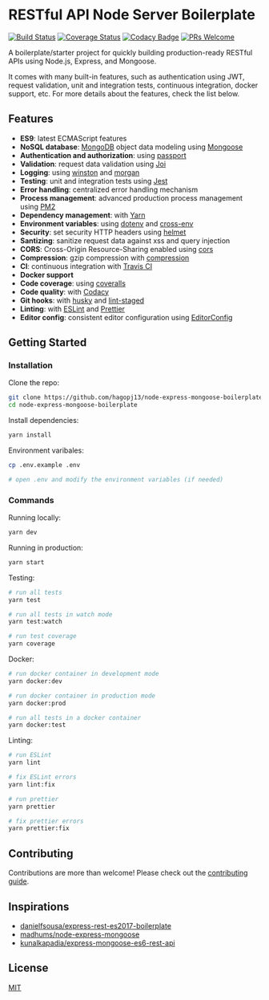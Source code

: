 # RESTful API Node Server Boilerplate

[![Build Status](https://travis-ci.org/hagopj13/node-express-mongoose-boilerplate.svg?branch=master)](https://travis-ci.org/hagopj13/node-express-mongoose-boilerplate)
[![Coverage Status](https://coveralls.io/repos/github/hagopj13/node-express-mongoose-boilerplate/badge.svg?branch=master)](https://coveralls.io/github/hagopj13/node-express-mongoose-boilerplate?branch=master)
[![Codacy Badge](https://api.codacy.com/project/badge/Grade/2ab03f5d62a1404f87a659afe8d6d5de)](https://www.codacy.com/manual/hagopj13/node-express-mongoose-boilerplate?utm_source=github.com&utm_medium=referral&utm_content=hagopj13/node-express-mongoose-boilerplate&utm_campaign=Badge_Grade)
[![PRs Welcome](https://img.shields.io/badge/PRs-welcome-brightgreen.svg?style=flat-square)](http://makeapullrequest.com)

A boilerplate/starter project for quickly building production-ready RESTful APIs using Node.js, Express, and Mongoose.

It comes with many built-in features, such as authentication using JWT, request validation, unit and integration tests, continuous integration, docker support, etc. For more details about the features, check the list below.

## Features

- **ES9**: latest ECMAScript features
- **NoSQL database**: [MongoDB](https://www.mongodb.com) object data modeling using [Mongoose](https://mongoosejs.com)
- **Authentication and authorization**: using [passport](http://www.passportjs.org)
- **Validation**: request data validation using [Joi](https://github.com/hapijs/joi)
- **Logging**: using [winston](https://github.com/winstonjs/winston) and [morgan](https://github.com/expressjs/morgan)
- **Testing**: unit and integration tests using [Jest](https://jestjs.io)
- **Error handling**: centralized error handling mechanism
- **Process management**: advanced production process management using [PM2](https://pm2.keymetrics.io)
- **Dependency management**: with [Yarn](https://yarnpkg.com)
- **Environment variables**: using [dotenv](https://github.com/motdotla/dotenv) and [cross-env](https://github.com/kentcdodds/cross-env#readme)
- **Security**: set security HTTP headers using [helmet](https://helmetjs.github.io)
- **Santizing**: sanitize request data against xss and query injection
- **CORS**: Cross-Origin Resource-Sharing enabled using [cors](https://github.com/expressjs/cors)
- **Compression**: gzip compression with [compression](https://github.com/expressjs/compression)
- **CI**: continuous integration with [Travis CI](https://travis-ci.org)
- **Docker support**
- **Code coverage**: using [coveralls](https://coveralls.io)
- **Code quality**: with [Codacy](https://www.codacy.com)
- **Git hooks**: with [husky](https://github.com/typicode/husky) and [lint-staged](https://github.com/okonet/lint-staged)
- **Linting**: with [ESLint](https://eslint.org) and [Prettier](https://prettier.io)
- **Editor config**: consistent editor configuration using [EditorConfig](https://editorconfig.org)

## Getting Started

### Installation

Clone the repo:

```bash
git clone https://github.com/hagopj13/node-express-mongoose-boilerplate.git
cd node-express-mongoose-boilerplate
```

Install dependencies:

```bash
yarn install
```

Environment varibales:

```bash
cp .env.example .env

# open .env and modify the environment variables (if needed)
```

### Commands

Running locally:

```bash
yarn dev
```

Running in production:

```bash
yarn start
```

Testing:

```bash
# run all tests
yarn test

# run all tests in watch mode
yarn test:watch

# run test coverage
yarn coverage
```

Docker:

```bash
# run docker container in development mode
yarn docker:dev

# run docker container in production mode
yarn docker:prod

# run all tests in a docker container
yarn docker:test
```

Linting:

```bash
# run ESLint
yarn lint

# fix ESLint errors
yarn lint:fix

# run prettier
yarn prettier

# fix prettier errors
yarn prettier:fix
```

## Contributing

Contributions are more than welcome! Please check out the [contributing guide](CONTRIBUTING.md).

## Inspirations

- [danielfsousa/express-rest-es2017-boilerplate](https://github.com/danielfsousa/express-rest-es2017-boilerplate)
- [madhums/node-express-mongoose](https://github.com/madhums/node-express-mongoose)
- [kunalkapadia/express-mongoose-es6-rest-api](https://github.com/kunalkapadia/express-mongoose-es6-rest-api)

## License

[MIT](LICENSE)
